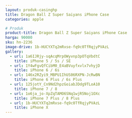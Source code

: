 ```yaml
---
layout: produk-casinghp
title: Dragon Ball Z Super Saiyans iPhone Case
categories: apple

# Produk
product-title: Dragon Ball Z Super Saiyans iPhone Case
harga: 90000
sku: hn-2236
image-drive: 1b-HUCYXTq2mRxse-fq9c0TfRqjyPVAzL
gallery:
  - url: 1a6IJRjy-sqAcqMrpOWyvnp3pOTqVbdtC
    title: iPhone 5 / 5s / SE
  - url: 1Y4wFgvQfCibM0_E4aBVuyfxvlx7vhyjD
    title: iPhone 6 / 6s
  - url: 146x2RZyi9_MBPU1IhUS06RXPN-JcRwBN
    title: iPhone 6 Plus / 6s Plus
  - url: 125jotY_Cn9Nd2hpzGoiabJDdg9TLoA10
    title: iPhone 7 / 8
  - url: 1o6ja_jo-XpZqTAMO6SNq1wjR5Noj1OXc
    title: iPhone 7 Plus / 8 Plus
  - url: 1b-HUCYXTq2mRxse-fq9c0TfRqjyPVAzL
    title: iPhone X
---
```

